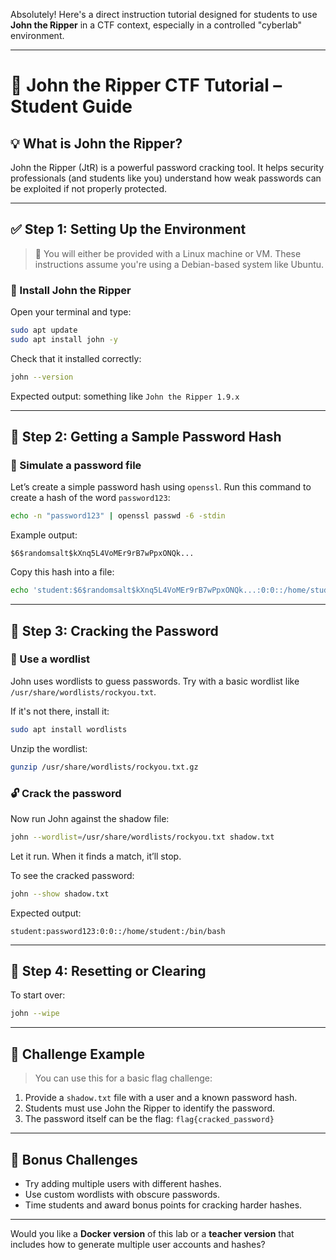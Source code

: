 Absolutely! Here's a direct instruction tutorial designed for students to use **John the Ripper** in a CTF context, especially in a controlled "cyberlab" environment.

---

# 🔐 John the Ripper CTF Tutorial – Student Guide

## 💡 What is John the Ripper?

John the Ripper (JtR) is a powerful password cracking tool. It helps security professionals (and students like you) understand how weak passwords can be exploited if not properly protected.

---

## ✅ Step 1: Setting Up the Environment

> 📌 You will either be provided with a Linux machine or VM. These instructions assume you're using a Debian-based system like Ubuntu.

### 🔧 Install John the Ripper

Open your terminal and type:

```bash
sudo apt update
sudo apt install john -y
```

Check that it installed correctly:

```bash
john --version
```

Expected output: something like `John the Ripper 1.9.x`

---

## 🔐 Step 2: Getting a Sample Password Hash

### 🧪 Simulate a password file

Let’s create a simple password hash using `openssl`. Run this command to create a hash of the word `password123`:

```bash
echo -n "password123" | openssl passwd -6 -stdin
```

Example output:

```
$6$randomsalt$kXnq5L4VoMEr9rB7wPpxONQk...
```

Copy this hash into a file:

```bash
echo 'student:$6$randomsalt$kXnq5L4VoMEr9rB7wPpxONQk...:0:0::/home/student:/bin/bash' > shadow.txt
```

---

## 🚀 Step 3: Cracking the Password

### 🧠 Use a wordlist

John uses wordlists to guess passwords. Try with a basic wordlist like `/usr/share/wordlists/rockyou.txt`.

If it's not there, install it:

```bash
sudo apt install wordlists
```

Unzip the wordlist:

```bash
gunzip /usr/share/wordlists/rockyou.txt.gz
```

### 🔓 Crack the password

Now run John against the shadow file:

```bash
john --wordlist=/usr/share/wordlists/rockyou.txt shadow.txt
```

Let it run. When it finds a match, it’ll stop.

To see the cracked password:

```bash
john --show shadow.txt
```

Expected output:

```
student:password123:0:0::/home/student:/bin/bash
```

---

## 🧼 Step 4: Resetting or Clearing

To start over:

```bash
john --wipe
```

---

## 🏁 Challenge Example

> You can use this for a basic flag challenge:

1. Provide a `shadow.txt` file with a user and a known password hash.
2. Students must use John the Ripper to identify the password.
3. The password itself can be the flag: `flag{cracked_password}`

---

## 🧠 Bonus Challenges

* Try adding multiple users with different hashes.
* Use custom wordlists with obscure passwords.
* Time students and award bonus points for cracking harder hashes.

---

Would you like a **Docker version** of this lab or a **teacher version** that includes how to generate multiple user accounts and hashes?
